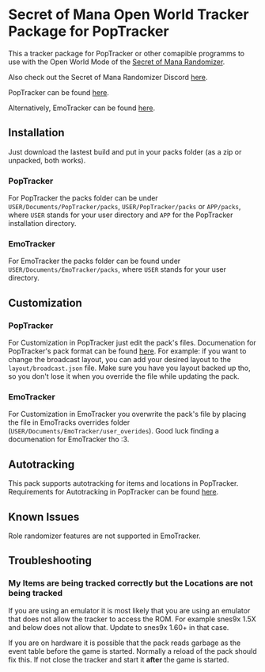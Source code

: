 # Secret of Mana Open World Tracker Package for PopTracker

This a tracker package for PopTracker or other comapible programms to use with the Open World Mode of the [Secret of Mana Randomizer](https://secretofmanaancientcave.blogspot.com).

Also check out the Secret of Mana Randomizer Discord [here](https://discord.gg/YfmUHqU).

PopTracker can be found [here](https://github.com/black-sliver/PopTracker/releases).

Alternatively, EmoTracker can be found [here](https://emotracker.net).

## Installation

Just download the lastest build and put in your packs folder (as a zip or unpacked, both works).

### PopTracker

For PopTracker the packs folder can be under `USER/Documents/PopTracker/packs`, `USER/PopTracker/packs` or `APP/packs`, where `USER` stands for your user directory and `APP` for the PopTracker installation directory.

### EmoTracker

For EmoTracker the packs folder can be found under `USER/Documents/EmoTracker/packs`, where `USER` stands for your user directory.

## Customization

### PopTracker

For Customization in PopTracker just edit the pack's files. Documenation for PopTracker's pack format can be found [here](https://github.com/black-sliver/PopTracker/blob/master/doc/PACKS.md).
For example: if you want to change the broadcast layout, you can add your desired layout to the `layout/broadcast.json` file.
Make sure you have you layout backed up tho, so you don't lose it when you override the file while updating the pack.

### EmoTracker

For Customization in EmoTracker you overwrite the pack's file by placing the file in EmoTracks overrides folder (`USER/Documents/EmoTracker/user_overides`). Good luck finding a documenation for EmoTracker tho :3.

## Autotracking

This pack supports autotracking for items and locations in PopTracker.
Requirements for Autotracking in PopTracker can be found [here](https://github.com/black-sliver/PopTracker/#auto-tracking).

## Known Issues

Role randomizer features are not supported in EmoTracker.

## Troubleshooting

### My Items are being tracked correctly but the Locations are not being tracked

If you are using an emulator it is most likely that you are using an emulator that does not allow the tracker to access the ROM. For example snes9x 1.5X and below does not allow that. Update to snes9x 1.60+ in that case.

If you are on hardware it is possible that the pack reads garbage as the event table before the game is started. Normally a reload of the pack should fix this. If not close the tracker and start it **after** the game is started.
